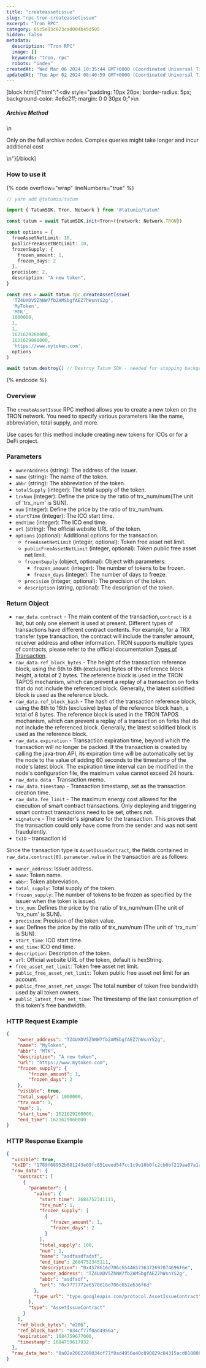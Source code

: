 ```yaml
---
title: "createassetissue"
slug: "rpc-tron-createassetissue"
excerpt: "Tron RPC"
category: 65c5e93c623cad004b45d505
hidden: false
metadata: 
  description: "Tron RPC"
  image: []
  keywords: "tron, rpc"
  robots: "index"
createdAt: "Wed Mar 06 2024 10:35:44 GMT+0000 (Coordinated Universal Time)"
updatedAt: "Tue Apr 02 2024 08:40:59 GMT+0000 (Coordinated Universal Time)"
---
```

[block:html]{"html":"<div style=\"padding: 10px 20px; border-radius: 5px; background-color: #e6e2ff; margin: 0 0 30px 0;\">\n  <h5>Archive Method</h5>\n  <p>Only on the full archive nodes. Complex queries might take longer and incur additional cost</p>\n</div>"}[/block]

### How to use it

{% code overflow="wrap" lineNumbers="true" %}
```typescript
// yarn add @tatumio/tatum

import { TatumSDK, Tron, Network } from '@tatumio/tatum'

const tatum = await TatumSDK.init<Tron>({network: Network.TRON})

const options = {
  freeAssetNetLimit: 10,
  publicFreeAssetNetLimit: 10,
  frozenSupply: {
    frozen_amount: 1,
    frozen_days: 2
  },
  precision: 2,
  description: "A new token",
}

const res = await tatum.rpc.createAssetIssue(
  'TZ4UXDV5ZhNW7fb2AMSbgfAEZ7hWsnYS2g',
  'MyToken',
  'MTK',
  1000000,
  1,
  1,
  1621629260000,
  1621629860000,
  'https://www.mytoken.com',
  options
)

await tatum.destroy() // Destroy Tatum SDK - needed for stopping background jobs
```
{% endcode %}

### Overview

The `createAssetIssue` RPC method allows you to create a new token on the TRON network. You need to specify various parameters like the name, abbreviation, total supply, and more.

Use cases for this method include creating new tokens for ICOs or for a DeFi project.

### Parameters

* `ownerAddress` (string): The address of the issuer.
* `name` (string): The name of the token.
* `abbr` (string): The abbreviation of the token.
* `totalSupply` (integer): The total supply of the token.
* `trxNum` (integer): Define the price by the ratio of trx\_num/num(The unit of 'trx\_num' is SUN).
* `num` (integer): Define the price by the ratio of trx\_num/num.
* `startTime` (integer): The ICO start time.
* `endTime` (integer): The ICO end time.
* `url` (string): The official website URL of the token.
* `options` (optional): Additional options for the transaction.
  * `freeAssetNetLimit` (integer, optional): Token free asset net limit.
  * `publicFreeAssetNetLimit` (integer, optional): Token public free asset net limit.
  * `frozenSupply` (object, optional): Object with parameters:
    * `frozen_amount` (integer): The number of tokens to be frozen.
    * `frozen_days` (integer): The number of days to freeze.
  * `precision` (integer, optional): The precision of the token.
  * `description` (string, optional): The description of the token.

### Return Object

* `raw_data.contract` - The main content of the transaction,`contract` is a list, but only one element is used at present. Different types of transactions have different contract contents. For example, for a TRX transfer type transaction, the contract will include the transfer amount, receiver address and other information. TRON supports multiple types of contracts, please refer to the official documentation [Types of Transaction](https://developers.tron.network/docs/tron-protocol-transaction#types-of-transaction).
* `raw_data.ref_block_bytes` - The height of the transaction reference block, using the 6th to 8th (exclusive) bytes of the reference block height, a total of 2 bytes. The reference block is used in the TRON TAPOS mechanism, which can prevent a replay of a transaction on forks that do not include the referenced block. Generally, the latest solidified block is used as the reference block.
* `raw_data.ref_block_hash` - The hash of the transaction reference block, using the 8th to 16th (exclusive) bytes of the reference block hash, a total of 8 bytes. The reference block is used in the TRON TAPOS mechanism, which can prevent a replay of a transaction on forks that do not include the referenced block. Generally, the latest solidified block is used as the reference block.
* `raw_data.expiration` - Transaction expiration time, beyond which the transaction will no longer be packed. If the transaction is created by calling the java-tron API, its expiration time will be automatically set by the node to the value of adding 60 seconds to the timestamp of the node's latest block. The expiration time interval can be modified in the node's configuration file, the maximum value cannot exceed 24 hours.
* `raw_data.data` - Transaction memo.
* `raw_data.timestamp` - Transaction timestamp, set as the transaction creation time.
* `raw_data.fee_limit` - The maximum energy cost allowed for the execution of smart contract transactions. Only deploying and triggering smart contract transactions need to be set, others not.
* `signature` - The sender's signature for the transaction. This proves that the transaction could only have come from the sender and was not sent fraudulently.
* `txID` - transaction id

Since the transaction type is `AssetIssueContract`, the fields contained in `raw_data.contract[0].parameter.value` in the transaction are as follows:

* `owner_address`: Issuer address.
* `name`: Token name.
* `abbr`: Token abbreviation.
* `total_supply`: Total supply of the token.
* `frozen_supply`: The number of tokens to be frozen as specified by the issuer when the token is issued.
* `trx_num`: Defines the price by the ratio of trx\_num/num (The unit of 'trx\_num' is SUN).
* `precision`: Precision of the token value.
* `num`: Defines the price by the ratio of trx\_num/num (The unit of 'trx\_num' is SUN).
* `start_time`: ICO start time.
* `end_time`: ICO end time.
* `description`: Description of the token.
* `url`: Official website URL of the token, default is hexString.
* `free_asset_net_limit`: Token free asset net limit.
* `public_free_asset_net_limit`: Token public free asset net limit for an account.
* `public_free_asset_net_usage`: The total number of token free bandwidth used by all token owners.
* `public_latest_free_net_time`: The timestamp of the last consumption of this token's free bandwidth.

### HTTP Request Example

```json
{
    "owner_address": "TZ4UXDV5ZhNW7fb2AMSbgfAEZ7hWsnYS2g",
    "name": "MyToken",
    "abbr": "MTK",
    "description": "A new token",
    "url": "https://www.mytoken.com",
    "frozen_supply": {
        "frozen_amount": 1,
        "frozen_days": 2
    },
    "visible": true,
    "total_supply": 1000000,
    "trx_num": 1,
    "num": 1,
    "start_time": 1621629260000,
    "end_time": 1621629860000
}
```

### HTTP Response Example

```json
{
  "visible": true,
  "txID": "1789f68952b601243e09fc851eeed547cc1c9e16b0fc2cb6bf219aa07a1a8a9c",
  "raw_data": {
    "contract": [
      {
        "parameter": {
          "value": {
            "start_time": 2684752341111,
            "trx_num": 1,
            "frozen_supply": [
              {
                "frozen_amount": 1,
                "frozen_days": 2
              }
            ],
            "total_supply": 100,
            "num": 1,
            "name": "asdfasdfadsf",
            "end_time": 2684752345111,
            "description": "0x4578616d706c654465736372697074696f6e",
            "owner_address": "TZ4UXDV5ZhNW7fb2AMSbgfAEZ7hWsnYS2g",
            "abbr": "asdfsdf",
            "url": "0x7777772e6578616d706c652e636f6d"
          },
          "type_url": "type.googleapis.com/protocol.AssetIssueContract"
        },
        "type": "AssetIssueContract"
      }
    ],
    "ref_block_bytes": "e206",
    "ref_block_hash": "034cf77f0ad4956a",
    "expiration": 1684759677000,
    "timestamp": 1684759617932
  },
  "raw_data_hex": "0a02e2062208034cf77f0ad4956a40c890829c84315acd01080612c8010a2f747970652e676f6f676c65617069732e636f6d2f70726f746f636f6c2e41737365744973737565436f6e74726163741294010a1541fd49eda0f23ff7ec1d03b52c3a45991c24cd440e120c6173646661736466616473661a076173646673646620642a04080110023001400148f7d0d6bd914e5097f0d6bd914ea201263078343537383631366437303663363534343635373336333732363937303734363936663665aa01203078373737373737326536353738363136643730366336353265363336663664708cc3fe9b8431"
}
```
